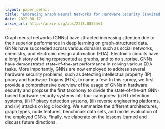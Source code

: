 ```yaml
---
layout: paper_detail
title: "Embracing Graph Neural Networks for Hardware Security (Invited Paper)"
date: 2022-08-17
arxiv_url: http://arxiv.org/abs/2208.08554v1
---
```


Graph neural networks (GNNs) have attracted increasing attention due to their superior performance in deep learning on graph-structured data. GNNs have succeeded across various domains such as social networks, chemistry, and electronic design automation (EDA). Electronic circuits have a long history of being represented as graphs, and to no surprise, GNNs have demonstrated state-of-the-art performance in solving various EDA tasks. More importantly, GNNs are now employed to address several hardware security problems, such as detecting intellectual property (IP) piracy and hardware Trojans (HTs), to name a few.   In this survey, we first provide a comprehensive overview of the usage of GNNs in hardware security and propose the first taxonomy to divide the state-of-the-art GNN-based hardware security systems into four categories: (i) HT detection systems, (ii) IP piracy detection systems, (iii) reverse engineering platforms, and (iv) attacks on logic locking. We summarize the different architectures, graph types, node features, benchmark data sets, and model evaluation of the employed GNNs. Finally, we elaborate on the lessons learned and discuss future directions.

